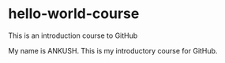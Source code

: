 # hello-world-course
This is an introduction course to GitHub

My name is ANKUSH.
This is my introductory course for GitHub.
